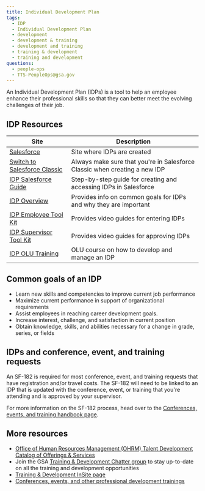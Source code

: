 ```yaml
---
title: Individual Development Plan
tags:
  - IDP
  - Individual Development Plan
  - development
  - development & training
  - development and training
  - training & development
  - training and development
questions:
  - people-ops
  - TTS-PeopleOps@gsa.gov
---
```


An Individual Development Plan (IDPs) is a tool to help an employee enhance their professional skills so that they can better meet the evolving challenges of their job.

## IDP Resources

| Site                                                                                                                                                      | Description                                                                |
| --------------------------------------------------------------------------------------------------------------------------------------------------------- | -------------------------------------------------------------------------- |
| [Salesforce](https://gsa.my.salesforce.com/)                                                                                                              | Site where IDPs are created                                                |
| [Switch to Salesforce Classic](https://help.salesforce.com/articleView?id=000337767&type=1&mode=1)                                                        | Always make sure that you're in Salesforce Classic when creating a new IDP |
| [IDP Salesforce Guide](https://insite.gsa.gov/cdnstatic/insite/Individual_Development_Plan_%28IDP%29_Application_Employee_User_Guide.pdf)                 | Step-by-step guide for creating and accessing IDPs in Salesforce           |
| [IDP Overview](https://insite.gsa.gov/topics/training-and-development/continuous-learning/individual-development-plan)                                    | Provides info on common goals for IDPs and why they are important          |
| [IDP Employee Tool Kit](https://insite.gsa.gov/topics/training-and-development/continuous-learning/individual-development-plan/idp-employee-tool-kit)     | Provides video guides for entering IDPs                                    |
| [IDP Supervisor Tool Kit](https://insite.gsa.gov/topics/training-and-development/continuous-learning/individual-development-plan/idp-supervisor-tool-kit) | Provides video guides for approving IDPs                                   |
| [IDP OLU Training](https://gsa-hcm03.ns2cloud.com/learning/user/catalogsearch/catalogSearchDispatchAction.do?searchType=filteredSearch&keywords=idp#)     | OLU course on how to develop and manage an IDP                             |

## Common goals of an IDP

- Learn new skills and competencies to improve current job performance
- Maximize current performance in support of organizational requirements
- Assist employees in reaching career development goals.
- Increase interest, challenge, and satisfaction in current position
- Obtain knowledge, skills, and abilities necessary for a change in grade, series, or fields

## IDPs and conference, event, and training requests

An SF-182 is required for most conference, event, and training requests that have registration and/or travel costs. The SF-182 will need to be linked to an IDP that is updated with the conference, event, or training that you're attending and is approved by your supervisor.

For more information on the SF-182 process, head over to the [Conferences, events, and training handbook page]({{site.baseurl}}/conferences-events-training/#creating-an-sf-182-required-for-most-conference-event-and-training-requests-that-have-registration-andor-travel-costs).

## More resources

- [Office of Human Resources Management (OHRM) Talent Development Catalog of Offerings & Services](https://docs.google.com/document/d/1iYLvZn2XLAmdF7FDvujjK9xCsGOtWTlb1RlWlNKPtxE/edit)
- Join the GSA [Training & Development Chatter group](https://gsa.my.salesforce.com/_ui/core/chatter/groups/GroupProfilePage?g=0F9t0000000H1uQ)
  to stay up-to-date on all the training and development opportunities
- [Training & Development InSite page](https://insite.gsa.gov/employee-resources/training-and-development/)
- [Conferences, events, and other professional development trainings]({{site.baseurl}}/conferences-events-training/)
